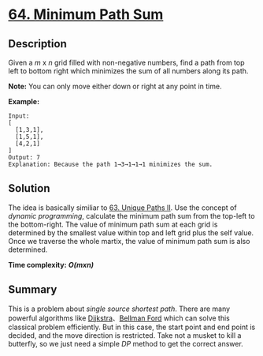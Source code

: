 # [64. Minimum Path Sum](https://leetcode.com/problems/minimum-path-sum/)

## Description

Given a _m_ x _n_ grid filled with non-negative numbers, find a path from top left to bottom right which minimizes the sum of all numbers along its path.

**Note:** You can only move either down or right at any point in time.

**Example:**
```
Input:
[
  [1,3,1],
  [1,5,1],
  [4,2,1]
]
Output: 7
Explanation: Because the path 1→3→1→1→1 minimizes the sum.
```
## Solution
The idea is basically similiar to [63. Unique Paths II](https://leetcode.com/problems/unique-paths-ii/). Use the concept of _dynamic programming_, calculate the minimum path sum from the top-left to the bottom-right. The value of minimum path sum at each grid is determined by the smallest value within top and left grid plus the self value. Once we traverse the whole martix, the value of minimum path sum is also determined.

**Time complexity:** _**O(mxn)**_
## Summary
This is a problem about _single source shortest path_. There are many powerful algorithms like [Dijkstra](http://alrightchiu.github.io/SecondRound/single-source-shortest-pathdijkstras-algorithm.html)、[Bellman Ford](http://alrightchiu.github.io/SecondRound/single-source-shortest-pathbellman-ford-algorithm.html) which can solve this classical problem efficiently. But in this case, the start point and end point is decided, and the move direction is restricted. Take not a musket to kill a butterfly, so we just need a simple _DP_ method to get the correct answer.
